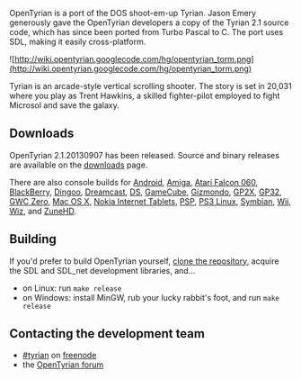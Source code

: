 OpenTyrian is a port of the DOS shoot-em-up Tyrian.  Jason Emery generously gave the OpenTyrian developers a copy of the Tyrian 2.1 source code, which has since been ported from Turbo Pascal to C.  The port uses SDL, making it easily cross-platform.

![http://wiki.opentyrian.googlecode.com/hg/opentyrian_torm.png](http://wiki.opentyrian.googlecode.com/hg/opentyrian_torm.png)

Tyrian is an arcade-style vertical scrolling shooter.  The story is set
in 20,031 where you play as Trent Hawkins, a skilled fighter-pilot employed
to fight Microsol and save the galaxy.

## Downloads ##
OpenTyrian 2.1.20130907 has been released.  Source and binary releases are available on the [downloads](Downloads.md) page.

There are also console builds for [Android](http://sourceforge.net/projects/libsdl-android/files/apk/OpenTyrian/), [Amiga](http://os4depot.net/index.php?function=showfile&file=game/shmup/opentyrian.lha), [Atari Falcon 060](http://dawork.synchronus.de/), [BlackBerry](http://appworld.blackberry.com/webstore/content/26435875/), [Dingoo](http://dl.openhandhelds.org/cgi-bin/dingoo.cgi?0,0,0,0,27,380), [Dreamcast](http://www.dreamcast.es/downloads.php?cat_id=11&download_id=37), [DS](http://vespenegas.com/tyrian.html), [GameCube](http://www.camanis.net/tyrian/ports/gamecube-openTyrianGC.zip),  [Gizmondo](http://www.camanis.net/tyrian/ports/gizmondo-OpenTyrian_beta2.rar),
[GP2X](http://dl.openhandhelds.org/cgi-bin/gp2x.cgi?0,0,0,0,30,2433), [GP32](http://www.slaanesh.net/2010/01/opentyrian-v10-for-gp32.html), [GWC Zero](http://boards.dingoonity.org/gcw-releases/opentyrian/), [Mac OS X](http://www.camanis.net/opentyrian/ports/macosx-opentyrian-osx-2.1.20130907.dmg), [Nokia Internet Tablets](http://pupnik.de/tyrian.html), [PSP](http://www.dcemu.co.uk/vbulletin/showthread.php?t=80987), [PS3 Linux](http://pleasantfiction.ipower.com/ps3linux/ps3bodega61/ppc/repodata/repoview/opentyrian-0-2.1.896-3.6.html), [Symbian](http://www.anotherguest.se/), [Wii](http://www.wiibrew.org/wiki/OpenTyrianWii), [Wiz](http://dl.openhandhelds.org/cgi-bin/wiz.cgi?,0,0,0,30,145), and [ZuneHD](http://code.google.com/p/opentyrianhd/).

## Building ##
If you'd prefer to build OpenTyrian yourself, [clone the repository](http://code.google.com/p/opentyrian/source/checkout), acquire the SDL and SDL\_net development libraries, and...
  * on Linux: run `make release`
  * on Windows: install MinGW, rub your lucky rabbit's foot, and run `make release`

## Contacting the development team ##
  * [#tyrian](irc://irc.freenode.net/#tyrian) on [freenode](http://www.freenode.net)
  * the [OpenTyrian forum](http://tyrian2k.proboards23.com/index.cgi?board=opentyriangeneral)